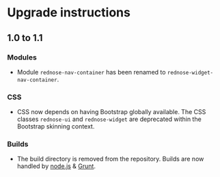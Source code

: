 Upgrade instructions
====================

## 1.0 to 1.1

### Modules

* Module `rednose-nav-container` has been renamed to `rednose-widget-nav-container`.

### CSS

* CSS now depends on having Bootstrap globally available. The CSS classes `rednose-ui` and `rednose-widget` are deprecated within the Bootstrap skinning context.

### Builds

* The build directory is removed from the repository. Builds are now handled by [node.js](http://nodejs.org) & [Grunt](http://gruntjs.com).

